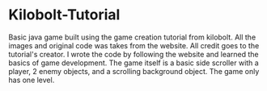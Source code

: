 # Kilobolt-Tutorial 

Basic java game built using the game creation tutorial from kilobolt. All the images and original code was takes from the website. All credit goes to the tutorial's creator. I wrote the code by following the website and learned the basics of game development. The game itself is a basic side scroller with a player, 2 enemy objects, and a scrolling background object. The game only has one level.
